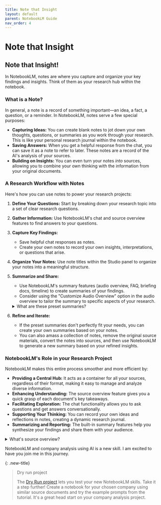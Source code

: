 ```yaml
---
title: Note that Insight
layout: default
parent: NotebookLM Guide
nav_order: 4
---
```

# Note that Insight

## Note that Insight!

In NotebookLM, notes are where you capture and organize your key findings and insights. Think of them as your research hub within the notebook.

### What is a Note?

In general, a note is a record of something important—an idea, a fact, a question, or a reminder.  In NotebookLM, notes serve a few special purposes:

* **Capturing Ideas:** You can create blank notes to jot down your own thoughts, questions, or summaries as you work through your research. This is like your personal research journal within the notebook.
* **Saving Answers:** When you get a helpful response from the chat, you can save it as a note to refer to later. These notes are a record of the AI's analysis of your sources.
* **Building on Insights:** You can even turn your notes *into* sources, allowing you to combine your own thinking with the information from your original documents.

### A Research Workflow with Notes

Here's how you can use notes to power your research projects:

1. **Define Your Questions:** Start by breaking down your research topic into a set of clear research questions.
2. **Gather Information:** Use NotebookLM's chat and source overview features to find answers to your questions.
3. **Capture Key Findings:**
   * Save helpful chat responses as notes.
   * Create your own notes to record your own insights, interpretations, or questions that arise.
4. **Organize Your Notes:** Use note titles within the Studio panel to organize your notes into a meaningful structure.
5. **Summarize and Share:**
   * Use NotebookLM's summary features (audio overview, FAQ, briefing docs, timeline) to create summaries of your findings.
   * Consider using the "Customize Audio Overview" option in the audio overview to tailor the summary to specific aspects of your research.

   <details markdown="block">
    <summary><span class="text-purple-100">What are these preset summaries?</span></summary>

    {: .note-title }
    > Preset Summaries
    >
    > Here's a description of each preset:
    > 
    > *   **FAQ** generates a list of ten frequently asked questions with answers for the sources you uploaded.
    > *   **Study Guide** converts your source material into three parts that are helpful for learning: a short answer quiz with an answer key, a suggested list of long-form essay questions, and a glossary of key terms.
    > *   **Briefing Doc** takes the key facts or insights from your sources and presents them in an easy-to-understand outline.
    > *   **Timeline** generates a chronological list of all the important events mentioned in your sources. It also makes a "cast of characters" with short bios for all the important people mentioned in your sources. 
    > *   **Audio Overview** translates your source material into a conversation between two AI hosts in the style of a podcast. 

    </details>


6. **Refine and Iterate:**
   * If the preset summaries don't perfectly fit your needs, you can create your own summaries based on your notes.
   * You can also amass a collection of notes, remove the original source materials, convert the notes into sources, and then use NotebookLM to generate a new summary based on your refined insights.

### NotebookLM's Role in your Research Project


NotebookLM makes this entire process smoother and more efficient by:

* **Providing a Central Hub:**  It acts as a container for all your sources, regardless of their format, making it easy to manage and analyze diverse information.
* **Enhancing Understanding:** The source overview feature gives you a quick grasp of each document's key takeaways.
* **Facilitating Exploration:** The chat functionality allows you to ask questions and get answers conversationally. 
* **Supporting Your Thinking:**  You can record your own ideas and reflections in notes, creating a dynamic research journal.
* **Summarizing and Reporting:**  The built-in summary features help you synthesize your findings and share them with your audience.

<details markdown="block">
<summary> <span class="text-purple-100">What's source overview?</span> </summary>

{:.note-title}
> What is a Source Overview?
> 
> A source overview is a summary of a document that you upload or paste into NotebookLM. NotebookLM creates a source overview automatically when you upload a new source. The purpose of a source overview is to help you understand the source material better by summarizing the document and suggesting key topics and questions. 

</details>

NotebookLM and company analysis using AI is a new skill. I am excited to have you join me in this journey.

{: .new-title}
> Dry run project
>
> The [Dry Run project](/site/company-analysis-project/dryrun) lets you test your new NotebookLM skills. Take it a step further! Create a notebook for your chosen company using similar source documents and try the example prompts from the tutorial. It's a great head start on your company analysis project.
